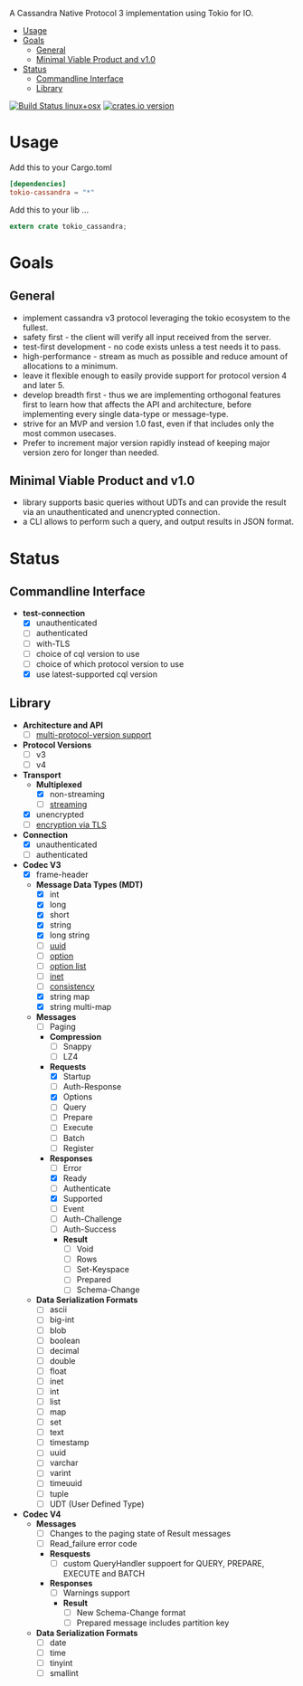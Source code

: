 <!-- START doctoc generated TOC please keep comment here to allow auto update -->
<!-- DON'T EDIT THIS SECTION, INSTEAD RE-RUN doctoc TO UPDATE -->
A Cassandra Native Protocol 3 implementation using Tokio for IO.

- [Usage](#usage)
- [Goals](#goals)
  - [General](#general)
  - [Minimal Viable Product and v1.0](#minimal-viable-product-and-v10)
- [Status](#status)
  - [Commandline Interface](#commandline-interface)
  - [Library](#library)

<!-- END doctoc generated TOC please keep comment here to allow auto update -->

[![Build Status linux+osx](https://travis-ci.org/nhellwig/tokio-cassandra.svg?branch=master)](https://travis-ci.org/nhellwig/tokio-cassandra)
[![crates.io version](https://img.shields.io/crates/v/tokio-cassandra.svg)](https://crates.io/crates/tokio-cassandra)

# Usage

Add this to your Cargo.toml
```toml
[dependencies]
tokio-cassandra = "*"
```

Add this to your lib ...
```Rust
extern crate tokio_cassandra;
```

# Goals
## General
* implement cassandra v3 protocol leveraging the tokio ecosystem to the fullest.
* safety first - the client will verify all input received from the server.
* test-first development - no code exists unless a test needs it to pass.
* high-performance - stream as much as possible and reduce amount of allocations to a minimum.
* leave it flexible enough to easily provide support for protocol version 4 and later 5.
* develop breadth first - thus we are implementing orthogonal features first to learn how that affects the API and architecture, before implementing every single data-type or message-type.
* strive for an MVP and version 1.0 fast, even if that includes only the most common usecases.
* Prefer to increment major version rapidly instead of keeping major version zero for longer than needed.

## Minimal Viable Product and v1.0
* library supports basic queries without UDTs and can provide the result via an unauthenticated and unencrypted connection.
* a CLI allows to perform such a query, and output results in JSON format.

# Status
## Commandline Interface
* **test-connection**
  * [x] unauthenticated
  * [ ] authenticated
  * [ ] with-TLS
  * [ ] choice of cql version to use
  * [ ] choice of which protocol version to use
  * [x] use latest-supported cql version

## Library
* **Architecture and API**
  * [ ] [multi-protocol-version support](https://github.com/nhellwig/tokio-cassandra/issues/4)
* **Protocol Versions**
  * [ ] v3
  * [ ] v4
* **Transport**
  * **Multiplexed**
    * [x] non-streaming
    * [ ] [streaming](https://github.com/nhellwig/tokio-cassandra/issues/3)
  * [x] unencrypted
  * [ ] [encryption via TLS](https://github.com/nhellwig/tokio-cassandra/issues/5)
* **Connection**
  * [x] unauthenticated
  * [ ] authenticated
* **Codec V3**
  * [x] frame-header
  * **Message Data Types (MDT)**
    * [x] int
    * [x] long
    * [x] short
    * [x] string
    * [x] long string
    * [ ] [uuid](https://github.com/nhellwig/tokio-cassandra/projects/2#card-1774756)
    * [ ] [option](https://github.com/nhellwig/tokio-cassandra/projects/2#card-1774765)
    * [ ] [option list](https://github.com/nhellwig/tokio-cassandra/projects/2#card-1774766)
    * [ ] [inet](https://github.com/nhellwig/tokio-cassandra/projects/2#card-1774767)
    * [ ] [consistency](https://github.com/nhellwig/tokio-cassandra/projects/2#card-1774768)
    * [x] string map
    * [x] string multi-map
  * **Messages**
    * [ ] Paging
    * **Compression**
      * [ ] Snappy
      * [ ] LZ4
    * **Requests**
      * [x] Startup
      * [ ] Auth-Response
      * [x] Options
      * [ ] Query
      * [ ] Prepare
      * [ ] Execute
      * [ ] Batch
      * [ ] Register
    * **Responses**
      * [ ] Error
      * [x] Ready
      * [ ] Authenticate
      * [x] Supported
      * [ ] Event
      * [ ] Auth-Challenge
      * [ ] Auth-Success
      * **Result**
        * [ ] Void
        * [ ] Rows
        * [ ] Set-Keyspace
        * [ ] Prepared
        * [ ] Schema-Change
  * **Data Serialization Formats**
    * [ ] ascii
    * [ ] big-int
    * [ ] blob
    * [ ] boolean
    * [ ] decimal
    * [ ] double
    * [ ] float
    * [ ] inet
    * [ ] int
    * [ ] list
    * [ ] map
    * [ ] set
    * [ ] text
    * [ ] timestamp
    * [ ] uuid
    * [ ] varchar
    * [ ] varint
    * [ ] timeuuid
    * [ ] tuple
    * [ ] UDT (User Defined Type)
* **Codec V4**
  * **Messages**
    * [ ] Changes to the paging state of Result messages
    * [ ] Read_failure error code
    * **Resquests**
      * [ ] custom QueryHandler suppoert for QUERY, PREPARE, EXECUTE and BATCH
    * **Responses**
      * [ ] Warnings support
      * **Result**
        * [ ] New Schema-Change format
        * [ ] Prepared message includes partition key
  * **Data Serialization Formats**
    * [ ] date
    * [ ] time
    * [ ] tinyint
    * [ ] smallint
